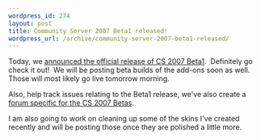 ```yaml
--- 
wordpress_id: 274
layout: post
title: Community Server 2007 Beta1 released!
wordpress_url: /archive/community-server-2007-beta1-released/
---
```


<p>Today, we <a href="http://communityserver.org/forums/thread/568417.aspx">announced the official release of CS 2007 Beta1</a>.&nbsp; Definitely go check it out!&nbsp; We will be posting beta builds of the add-ons soon as well.&nbsp; Those will most likely go live tomorrow morning.</p> <p>Also, help track issues relating to the Beta1 release, we&#39;ve also create a <a href="http://communityserver.org/forums/254/ShowForum.aspx">forum specific for the CS 2007 Betas</a>.</p> <p>I am also going to work on cleaning up some of the skins I&#39;ve created recently and will be posting those once they are polished a little more.</p>
         
